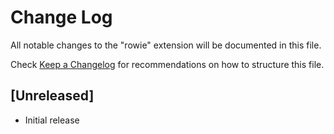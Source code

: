 # Change Log

All notable changes to the "rowie" extension will be documented in this file.

Check [Keep a Changelog](http://keepachangelog.com/) for recommendations on how to structure this file.

## [Unreleased]

- Initial release